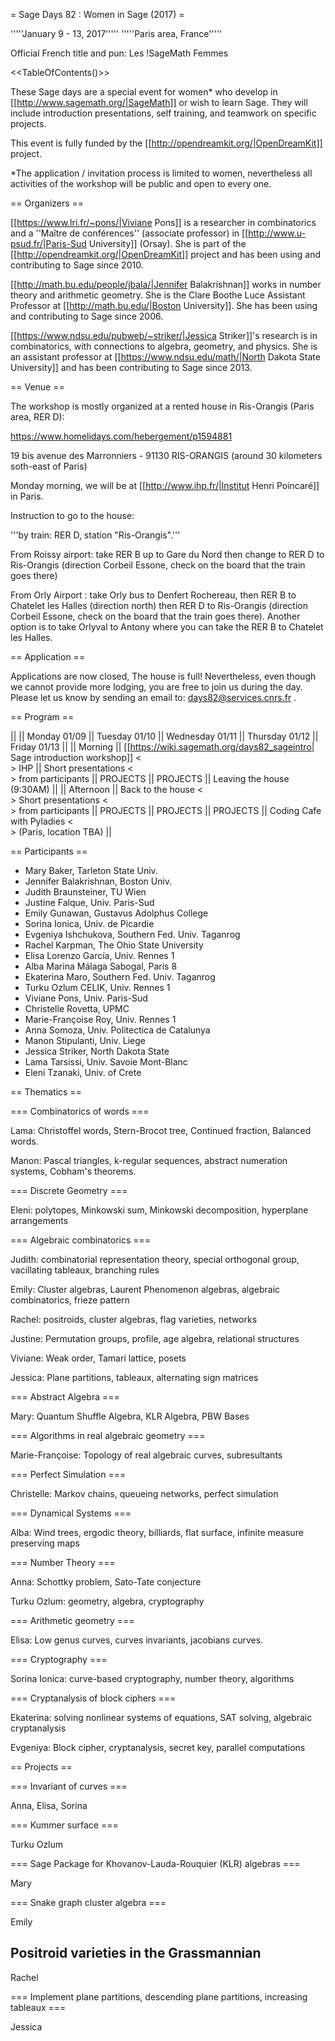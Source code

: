 = Sage Days 82 : Women in Sage (2017) =

'''''January 9 - 13, 2017'''''
'''''Paris area, France'''''

Official French title and pun: Les !SageMath Femmes 

<<TableOfContents()>>

These Sage days are a special event for women* who develop in [[http://www.sagemath.org/|SageMath]] or wish to learn Sage. They will include introduction presentations, self training,  and teamwork on
specific projects.

This event is fully funded by the [[http://opendreamkit.org/|OpenDreamKit]] project.

*The application / invitation process is limited to women, nevertheless all activities of the workshop will be public and open to every one.

== Organizers ==

[[https://www.lri.fr/~pons/|Viviane Pons]] is a researcher in combinatorics and a ''Maître de conférences'' (associate professor) in [[http://www.u-psud.fr/|Paris-Sud University]] (Orsay). She is
part of the [[http://opendreamkit.org/|OpenDreamKit]] project and has been using and contributing to Sage since 2010. 

[[http://math.bu.edu/people/jbala/|Jennifer Balakrishnan]] works in number theory and arithmetic geometry. She is the Clare Boothe Luce Assistant Professor at [[http://math.bu.edu/|Boston University]]. She has been using and contributing to Sage since 2006.

[[https://www.ndsu.edu/pubweb/~striker/|Jessica Striker]]'s research is in combinatorics, with connections to algebra, geometry, and physics. She is an assistant professor at [[https://www.ndsu.edu/math/|North Dakota State University]] and has been contributing to Sage since 2013.

== Venue ==

The workshop is mostly organized at a rented house in Ris-Orangis (Paris area, RER D):

https://www.homelidays.com/hebergement/p1594881

19 bis avenue des Marronniers - 91130 RIS-ORANGIS (around 30 kilometers soth-east of Paris)

Monday morning, we will be at [[http://www.ihp.fr/|Institut Henri Poincaré]] in Paris.

Instruction to go to the house:

'''by train: RER D, station "Ris-Orangis".'''

From Roissy airport: take RER B up to Gare du Nord then change to RER D to Ris-Orangis (direction Corbeil Essone, check on the board that the train goes there)

From Orly Airport : take Orly bus to Denfert Rochereau, then RER B to Chatelet les Halles (direction north) then RER D to Ris-Orangis (direction Corbeil Essone, check on the board that the train goes there). Another option is to take Orlyval to Antony where you can take the RER B to Chatelet les Halles.



== Application ==

Applications are now closed, The house is full! Nevertheless, even though we cannot provide more lodging, you are free to join us during the day.
Please let us know by sending an email to: days82@services.cnrs.fr .

== Program ==

||          || Monday 01/09 || Tuesday 01/10 || Wednesday 01/11 || Thursday 01/12 || Friday 01/13 ||
|| Morning  || [[https://wiki.sagemath.org/days82_sageintro| Sage introduction workshop]] <<BR>>   IHP ||  Short presentations <<BR>> from participants || PROJECTS || PROJECTS || Leaving the house (9:30AM) ||
|| Afternoon || Back to the house <<BR>> Short presentations <<BR>> from participants || PROJECTS || PROJECTS || PROJECTS || Coding Cafe with Pyladies <<BR>> (Paris, location TBA) ||

== Participants ==

 * Mary Baker, Tarleton State Univ.
 * Jennifer Balakrishnan, Boston Univ.
 * Judith Braunsteiner, TU Wien
 * Justine Falque, Univ. Paris-Sud
 * Emily Gunawan, Gustavus Adolphus College
 * Sorina Ionica, Univ. de Picardie
 * Evgeniya Ishchukova, Southern Fed. Univ. Taganrog
 * Rachel Karpman, The Ohio State University
 * Elisa Lorenzo García, Univ. Rennes 1
 * Alba Marina Málaga Sabogal, Paris 8
 * Ekaterina Maro, Southern Fed. Univ. Taganrog
 * Turku Ozlum CELIK, Univ. Rennes 1
 * Viviane Pons, Univ. Paris-Sud
 * Christelle Rovetta, UPMC
 * Marie-Françoise Roy, Univ. Rennes 1
 * Anna Somoza, Univ. Politectica de Catalunya
 * Manon Stipulanti, Univ. Liege
 * Jessica Striker, North Dakota State
 * Lama Tarsissi, Univ. Savoie Mont-Blanc
 * Eleni Tzanaki, Univ. of Crete

== Thematics ==

=== Combinatorics of words ===

Lama: Christoffel words, Stern-Brocot tree, Continued fraction, Balanced words.

Manon: Pascal triangles, k-regular sequences, abstract numeration systems, Cobham's theorems.

=== Discrete Geometry ===

Eleni: polytopes, Minkowski sum, Minkowski decomposition, hyperplane arrangements

=== Algebraic combinatorics ===

Judith: combinatorial representation theory, special orthogonal group, vacillating tableaux, branching rules

Emily: Cluster algebras, Laurent Phenomenon algebras, algebraic combinatorics, frieze pattern

Rachel: positroids, cluster algebras, flag varieties, networks

Justine: Permutation groups, profile, age algebra, relational structures

Viviane: Weak order, Tamari lattice, posets

Jessica: Plane partitions, tableaux, alternating sign matrices

=== Abstract Algebra ===

Mary: Quantum Shuffle Algebra, KLR Algebra, PBW Bases

=== Algorithms in real algebraic geometry ===

Marie-Françoise: Topology of real algebraic curves, subresultants

=== Perfect Simulation ===

Christelle: Markov chains, queueing networks, perfect simulation

=== Dynamical Systems ===

Alba: Wind trees, ergodic theory, billiards, flat surface, infinite measure preserving maps

=== Number Theory ===

Anna: Schottky problem, Sato-Tate conjecture

Turku Ozlum: geometry, algebra, cryptography

=== Arithmetic geometry ===

Elisa: Low genus curves, curves invariants, jacobians curves.

=== Cryptography ===

Sorina Ionica: curve-based cryptography, number theory, algorithms

=== Cryptanalysis of block ciphers ===

Ekaterina: solving nonlinear systems of equations, SAT solving, algebraic cryptanalysis

Evgeniya: Block cipher, cryptanalysis, secret key, parallel computations 

== Projects ==

=== Invariant of curves ===

Anna, Elisa, Sorina

=== Kummer surface ===

Turku Ozlum

=== Sage Package for Khovanov-Lauda-Rouquier (KLR) algebras ===

Mary

=== Snake graph cluster algebra ===

Emily

## Positroid varieties in the Grassmannian

Rachel

=== Implement plane partitions, descending plane partitions, increasing tableaux ===

Jessica
